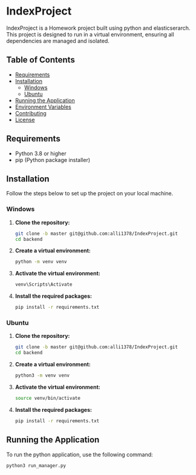 # IndexProject

IndexProject is a Homework project built using python and elasticserarch. This project is designed to run in a virtual environment, ensuring all dependencies are managed and isolated.

## Table of Contents

- [Requirements](#requirements)
- [Installation](#installation)
  - [Windows](#windows)
  - [Ubuntu](#ubuntu)
- [Running the Application](#running-the-application)
- [Environment Variables](#environment-variables)
- [Contributing](#contributing)
- [License](#license)

## Requirements

- Python 3.8 or higher
- pip (Python package installer)

## Installation

Follow the steps below to set up the project on your local machine.

### Windows

1. **Clone the repository:**

    ```sh
    git clone -b master git@github.com:alli1378/IndexProject.git
    cd backend
    ```

2. **Create a virtual environment:**

    ```sh
    python -m venv venv
    ```

3. **Activate the virtual environment:**

    ```sh
    venv\Scripts\Activate
    ```

4. **Install the required packages:**

    ```sh
    pip install -r requirements.txt
    ```

### Ubuntu

1. **Clone the repository:**

    ```sh
    git clone -b master git@github.com:alli1378/IndexProject.git
    cd backend
    ```

2. **Create a virtual environment:**

    ```sh
    python3 -m venv venv
    ```

3. **Activate the virtual environment:**

    ```sh
    source venv/bin/activate
    ```

4. **Install the required packages:**

    ```sh
    pip install -r requirements.txt
    ```

## Running the Application

To run the python application, use the following command:

```sh
python3 run_manager.py
```
